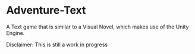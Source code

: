 # Adventure-Text
A Text game that is similar to a Visual Novel, which makes use of the Unity Engine.

Disclaimer: This is still a work in progress
